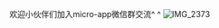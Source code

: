 
欢迎小伙伴们加入micro-app微信群交流^ ^
![IMG_2373](https://github.com/user-attachments/assets/666604a5-f913-434b-8ae5-9caa54f9d1d6)


















